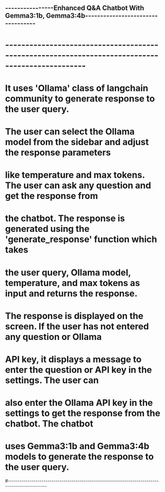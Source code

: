 ## ----------------Enhanced Q&A Chatbot With Gemma3:1b, Gemma3:4b----------------------------------
#  ------------------------------------------------------------------------------------------------
# It uses 'Ollama' class of langchain community to generate response to the user query. 
# The user can select the Ollama model from the sidebar and adjust the response parameters
# like temperature and max tokens. The user can ask any question and get the response from 
# the chatbot. The response is generated using the 'generate_response' function which takes
# the user query, Ollama model, temperature, and max tokens as input and returns the response. 
# The response is displayed on the screen. If the user has not entered any question or Ollama 
# API key, it displays a message to enter the question or API key in the settings. The user can
# also enter the Ollama API key in the settings to get the response from the chatbot. The chatbot
#  uses Gemma3:1b and Gemma3:4b models to generate the response to the user query. 
#-------------------------------------------------------------------------------------------------
